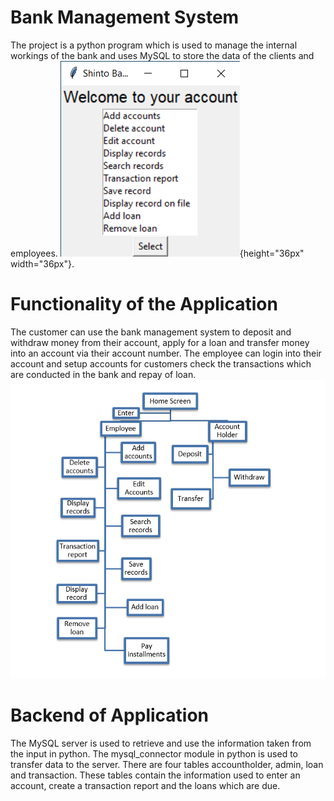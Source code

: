 # Bank Management System
The project is a python program which is used to manage the internal workings of the bank and uses MySQL to store the data of the clients and employees.
![Admin](images/Admin.png){height="36px" width="36px"}.

# Functionality of the Application
The customer can use the bank management system to deposit and withdraw money from their account, apply for a loan and transfer money into an account via their account number. The employee can login into their account and setup accounts for customers check the transactions which are conducted in the bank and repay of loan.
![Flow-chart](images/Flow_chart.png)

# Backend of Application
The MySQL server is used to retrieve and use the information taken from the input in python. The mysql_connector module in python is used to transfer data to the server. There are four tables accountholder, admin, loan and transaction. These tables contain the information used to enter an account, create a transaction report and the loans which are due.

